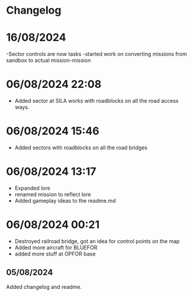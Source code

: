 # Changelog
# 16/08/2024
-Sector controls are now tasks
-started work on converting missions from sandbox to actual mission-mission

# 06/08/2024 22:08
- Added sector at SILA works with roadblocks on all the road access ways.

# 06/08/2024 15:46
- Added sectors with roadblocks on all the road bridges

# 06/08/2024 13:17
- Expanded lore
- renamed mission to reflect lore
- Added gameplay ideas to the readme.md

# 06/08/2024 00:21
- Destroyed railroad bridge, got an idea for control points on the map
- Added more aircraft for BLUEFOR
- added more stuff at OPFOR base

## 05/08/2024
Added changelog and readme.